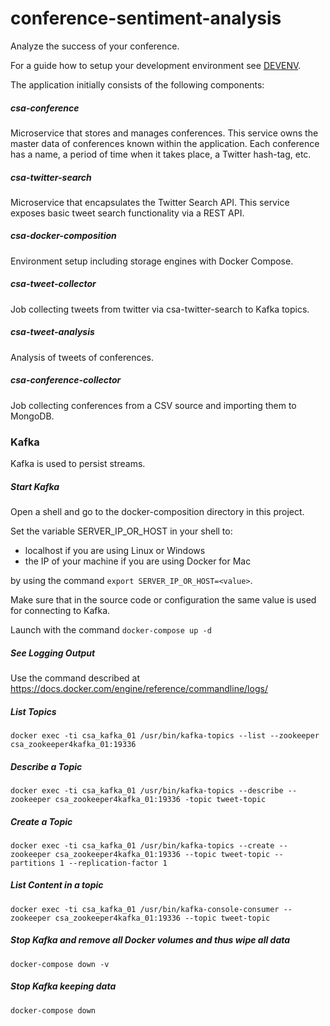 # conference-sentiment-analysis
Analyze the success of your conference.

For a guide how to setup your development environment see [DEVENV](DEVENV.md).

The application initially consists of the following components:

##### csa-conference

Microservice that stores and manages conferences. This service owns the master data of conferences known within the application. Each conference has a name, a period of time when it takes place, a Twitter hash-tag, etc. 

##### csa-twitter-search

Microservice that encapsulates the Twitter Search API. This service exposes basic tweet search functionality via a REST API. 

##### csa-docker-composition

Environment setup including storage engines with Docker Compose.

##### csa-tweet-collector

Job collecting tweets from twitter via csa-twitter-search to Kafka topics.

##### csa-tweet-analysis

Analysis of tweets of conferences.

##### csa-conference-collector

Job collecting conferences from a CSV source and importing them to MongoDB.

### Kafka

Kafka is used to persist streams.

##### Start Kafka

Open a shell and go to the docker-composition directory in this project.

Set the variable SERVER_IP_OR_HOST in your shell to:
* localhost if you are using Linux or Windows
* the IP of your machine if you are using Docker for Mac

by using the command `export SERVER_IP_OR_HOST=<value>`.

Make sure that in the source code or configuration the same value is used for connecting to Kafka.

Launch with the command `docker-compose up -d`

##### See Logging Output

Use the command described at https://docs.docker.com/engine/reference/commandline/logs/

##### List Topics

`docker exec -ti csa_kafka_01 /usr/bin/kafka-topics --list --zookeeper csa_zookeeper4kafka_01:19336`

##### Describe a Topic

`docker exec -ti csa_kafka_01 /usr/bin/kafka-topics --describe --zookeeper csa_zookeeper4kafka_01:19336 -topic tweet-topic`

##### Create a Topic

`docker exec -ti csa_kafka_01 /usr/bin/kafka-topics --create --zookeeper csa_zookeeper4kafka_01:19336 --topic tweet-topic --partitions 1 --replication-factor 1`

##### List Content in a topic

`docker exec -ti csa_kafka_01 /usr/bin/kafka-console-consumer --zookeeper csa_zookeeper4kafka_01:19336 --topic tweet-topic`

##### Stop Kafka and remove all Docker volumes and thus wipe all data

`docker-compose down -v`

##### Stop Kafka keeping data

`docker-compose down`
